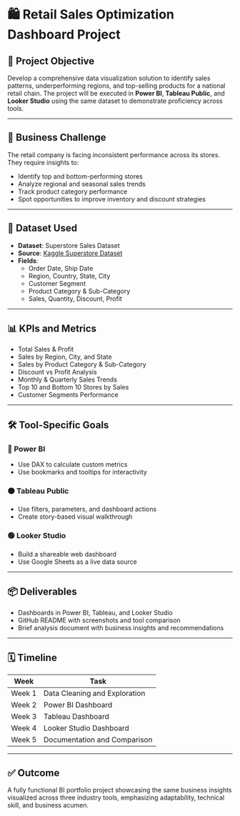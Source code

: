 # 🛍️ Retail Sales Optimization Dashboard Project

## 📌 Project Objective
Develop a comprehensive data visualization solution to identify sales patterns, underperforming regions, and top-selling products for a national retail chain. The project will be executed in **Power BI**, **Tableau Public**, and **Looker Studio** using the same dataset to demonstrate proficiency across tools.

---

## 🚩 Business Challenge
The retail company is facing inconsistent performance across its stores. They require insights to:
- Identify top and bottom-performing stores  
- Analyze regional and seasonal sales trends  
- Track product category performance  
- Spot opportunities to improve inventory and discount strategies  

---

## 📂 Dataset Used
- **Dataset**: Superstore Sales Dataset  
- **Source**: [Kaggle Superstore Dataset](https://www.kaggle.com/datasets/vivek468/superstore-dataset-final)  
- **Fields**:
  - Order Date, Ship Date  
  - Region, Country, State, City  
  - Customer Segment  
  - Product Category & Sub-Category  
  - Sales, Quantity, Discount, Profit  

---

## 📊 KPIs and Metrics
- Total Sales & Profit  
- Sales by Region, City, and State  
- Sales by Product Category & Sub-Category  
- Discount vs Profit Analysis  
- Monthly & Quarterly Sales Trends  
- Top 10 and Bottom 10 Stores by Sales  
- Customer Segments Performance  

---

## 🛠️ Tool-Specific Goals

### 🔵 Power BI
- Use DAX to calculate custom metrics  
- Use bookmarks and tooltips for interactivity  

### 🟠 Tableau Public
- Use filters, parameters, and dashboard actions  
- Create story-based visual walkthrough  

### 🟢 Looker Studio
- Build a shareable web dashboard  
- Use Google Sheets as a live data source  

---

## 📦 Deliverables
- Dashboards in Power BI, Tableau, and Looker Studio  
- GitHub README with screenshots and tool comparison  
- Brief analysis document with business insights and recommendations  

---

## 🗓️ Timeline

| Week | Task |
|------|------|
| Week 1 | Data Cleaning and Exploration |
| Week 2 | Power BI Dashboard |
| Week 3 | Tableau Dashboard |
| Week 4 | Looker Studio Dashboard |
| Week 5 | Documentation and Comparison |

---

## ✅ Outcome
A fully functional BI portfolio project showcasing the same business insights visualized across three industry tools, emphasizing adaptability, technical skill, and business acumen.
